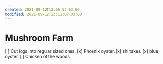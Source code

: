 ```yaml
---
created: 2021-09-12T13:06:52-03:00
modified: 2021-09-12T13:11:07-03:00
---
```


# Mushroom Farm

[ ] Cut logs into regular sized ones. 
[x] Phoenix oyster. 
[x] shiitakes. 
[x] blue oyster. 
[ ] Chicken of the woods.
